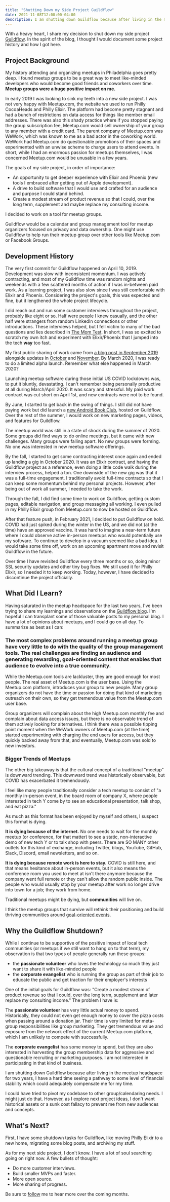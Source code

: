 ```yaml
---
title: "Shutting Down my Side Project Guildflow"
date: 2021-11-08T12:00:00-04:00
description: I am shutting down Guildflow because after living in the meetup headspace for two years, I have a hard time seeing a pathway to some level of financial stability which could adequately compensate me for my time.
---
```


With a heavy heart, I share my decision to shut down my side project [Guildflow]. In the spirit of the blog, I thought I would document some project history and how I got here.

[Guildflow]: https://guildflow.com

## Project Background

My history attending and organizing meetups in Philadelphia goes pretty deep. I found meetup groups to be a great way to meet like-minded developers who would become good friends and coworkers over time. **Meetup groups were a huge positive impact on me.** 

In early 2019 I was looking to sink my teeth into a new side project. I was not very happy with Meetup.com, the website we used to run Philly CocoaHeads and Philly Elixir. The platform had become pretty stagnant and had a bunch of restrictions on data access for things like member email addresses. There was also this shady practice where if you stopped paying the group subscription fee, Meetup.com would sell ownership of your group to any member with a credit card. The parent company of Meetup.com was WeWork, which was known to me as a bad actor in the coworking world. WeWork had Meetup.com do questionable promotions of their spaces and experimented with an unwise scheme to charge users to attend events. In short, while I had an enormous passion for meetups themselves, I was concerned Meetup.com would be unusable in a few years.

The goals of my side project, in order of importance:

* An opportunity to get deeper experience with Elixir and Phoenix (new tools I embraced after getting out of Apple development).
* A drive to build software that I would use and crafted for an audience and purpose I could stand behind.
* Create a modest stream of product revenue so that I could, over the long term, supplement and maybe replace my consulting income.

I decided to work on a tool for meetup groups.

Guildflow would be a calendar and group management tool for meetup organizers focused on privacy and data ownership. One might use Guildflow to help run their meetup group over other tools like Meetup.com or Facebook Groups.

## Development History

The very first commit for Guildflow happened on April 10, 2019. Development was slow with inconsistent momentum. I was actively contracting, and most of my Guildflow time was random nights and weekends with a few scattered months of action if I was in-between paid work. As a learning project, I was also slow since I was still comfortable with Elixir and Phoenix. Considering the project's goals, this was expected and fine, but it lengthened the whole project lifecycle.

I did reach out and run some customer interviews throughout the project, probably like eight or so. Half were people I knew casually, and the other half were strangers from random LinkedIn connections or other introductions. These interviews helped, but I fell victim to many of the bad questions and lies described in [The Mom Test](http://momtestbook.com/). In short, I was so excited to scratch my own itch and experiment with Elixir/Phoenix that I jumped into the tech **way** too fast.

My first public sharing of work came from [a blog post in September 2019](https://mikezornek.com/posts/2019/9/my-new-project-club-house-hosting/) alongside updates in [October](http://mikezornek.com/posts/2019/10/club-house-hosting-dev-diary-1/) and [November](https://mikezornek.com/posts/2019/11/club-house-hosting-dev-diary-2/). By March 2020, I was ready to do a limited alpha launch. Remember what else happened in March 2020?

Launching meetup software during those initial US COVID lockdowns was, to put it bluntly, devastating. I can't remember being personally productive at all during March/April 2020. It was scary and stressful. My paid work contract was cut short on April 1st, and new contracts were not to be found.

By June, I started to get back in the swing of things. I still did not have paying work but did launch a [new Android Book Club](https://mikezornek.com/posts/2020/6/an-android-book-club-for-ios-developers/), hosted on Guildflow. Over the rest of the summer, I would work on new marketing pages, videos, and features for Guildflow. 

The meetup world was still in a state of shock during the summer of 2020. Some groups did find ways to do online meetings, but it came with new challenges. Many groups were falling apart. No new groups were forming. No one was interested in new meetup software offerings.

By the fall, I started to get some contracting interest once again and ended up landing a gig in October 2020. It was an Elixir contract, and having the Guildflow project as a reference, even doing a little code walk during the interview process, helped a ton. One downside of the new gig was that it was a full-time engagement. I traditionally avoid full-time contracts so that I can keep some momentum behind my personal projects. However, after being out of work all summer, I needed to take the work.

Through the fall, I did find some time to work on Guildflow, getting custom pages, editable navigation, and group messaging all working. I even pulled in my Philly Elixir group from Meetup.com to now be hosted on Guildflow.

After that feature push, in February 2021, I decided to put Guildflow on hold. COVID had just spiked during the winter in the US, and we did not (at the time) have an approved vaccine. It was hard to imagine a near-term future where I could observe active in-person meetups who would potentially use my software. To continue to develop in a vacuum seemed like a bad idea. I would take some time off, work on an upcoming apartment move and revisit Guildflow in the future.

Over time I have revisited Guildflow every three months or so, doing minor SSL security updates and other tiny bug fixes. We still used it for Philly Elixir, so I needed it to keep working. Today, however, I have decided to discontinue the project officially.

## What Did I Learn?

Having saturated in the meetup headspace for the last two years, I've been trying to share my learnings and observations on the [Guildflow blog](https://guildflow.com/blog/). I'm hopeful I can transplant some of those valuable posts to my personal blog. I have a lot of opinions about meetups, and I could go on all day. To summarize as best as I can:

### The most complex problems around running a meetup group have very little to do with the quality of the group management tools. The real challenges are finding an audience and generating rewarding, goal-oriented content that enables that audience to evolve into a true community.

While the Meetup.com tools are lackluster, they are good enough for most people. The real asset of Meetup.com is the user base. Using the Meetup.com platform, introduces your group to new people. Many group organizers do not have the time or passion for doing that kind of marketing outreach on their own, so they get tremendous value from the Meetup.com user base.

Group organizers will complain about the high Meetup.com monthly fee and complain about data access issues, but there is no observable trend of them actively looking for alternatives. I think there was a possible tipping point moment when the WeWork owners of Meetup.com (at the time) started experimenting with charging the end users for access, but they quickly backed away from that, and eventually, Meetup.com was sold to new investors.

### Bigger Trends of Meetups

The other big takeaway is that the cultural concept of a traditional "meetup" is downward trending. This downward trend was historically observable, but COVID has exacerbated it tremendously.

I feel like many people traditionally consider a tech meetup to consist of "a monthly in-person event, in the board room of company X, where people interested in tech Y come by to see an educational presentation, talk shop, and eat pizza." 

As much as this format has been enjoyed by myself and others, I suspect this format is dying.

**It is dying because of the internet.** No one needs to wait for the monthly meetup (or conference, for that matter) to see a static, non-interactive demo of new tech Y or to talk shop with peers. There are SO MANY other outlets for this kind of exchange, including Twitter, blogs, YouTube, GitHub, Slack, Discord, email newsletters, and so on. 

**It is dying because remote work is here to stay.** COVID is still here, and that means hesitance about in-person events, but it also means the conference room you used to meet at isn't there anymore because the company went full remote or they can't allow the random public inside. The people who would usually stop by your meetup after work no longer drive into town for a job; they work from home.

Traditional meetups might be dying, but **communities** will live on.

I think the meetup groups that survive will rethink their positioning and build thriving communities around [goal-oriented events](https://guildflow.com/blog/goal-oriented-side-event-ideas/).

## Why the Guildflow Shutdown?

While I continue to be supportive of the positive impact of local tech communities (or meetups if we still want to hang on to that term), my observation is that two types of people generally run these groups:

* the **passionate volunteer** who loves the technology so much they just want to share it with like-minded people
* the **corporate evangelist** who is running the group as part of their job to educate the public and get traction for their employer's interests

One of the initial goals for Guildflow was: "Create a modest stream of product revenue so that I could, over the long term, supplement and later replace my consulting income." The problem I have is:

The **passionate volunteer** has very little actual money to spend. Historically, they could not even get enough money to cover the pizza costs when passing around a donation jar. Their time is very limited for meta-group responsibilities like group marketing. They get tremendous value and exposure from the network effect of the current Meetup.com platform, which I am unlikely to compete with successfully. 

The **corporate evangelist** has some money to spend, but they are also interested in harvesting the group membership data for aggressive and questionable recruiting or marketing purposes. I am not interested in participating in that kind of business.

I am shutting down Guildflow because after living in the meetup headspace for two years, I have a hard time seeing a pathway to some level of financial stability which could adequately compensate me for my time.

I could have tried to pivot my codebase to other group/calendaring needs. I might just do that. However, as I explore next project ideas, I don't want historical assets or a sunk cost fallacy to prevent me from new audiences and concepts.

## What's Next?

First, I have some shutdown tasks for Guildflow, like moving Philly Elixir to a new home, migrating some blog posts, and archiving my stuff.

As for my next side project, I don't know. I have a lot of soul searching going on right now. A few bullets of thought:

* Do more customer interviews.
* Build smaller MVPs and faster.
* More open source.
* More sharing of progress.

Be sure to [follow](https://mikezornek.com/follow/) me to hear more over the coming months.
